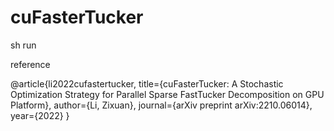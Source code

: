 # cuFasterTucker


sh run


reference


@article{li2022cufastertucker,
  title={cuFasterTucker: A Stochastic Optimization Strategy for Parallel Sparse FastTucker Decomposition on GPU Platform},
  author={Li, Zixuan},
  journal={arXiv preprint arXiv:2210.06014},
  year={2022}
}
